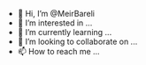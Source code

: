 - 👋 Hi, I’m @MeirBareli
- 👀 I’m interested in ...
- 🌱 I’m currently learning ...
- 💞️ I’m looking to collaborate on ...
- 📫 How to reach me ...

<!---
MeirBareli/MeirBareli is a ✨ special ✨ repository because its `README.md` (this file) appears on your GitHub profile.
You can click the Preview link to take a look at your changes.
--->
